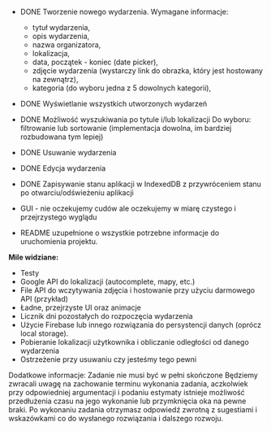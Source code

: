 
* DONE Tworzenie nowego wydarzenia. Wymagane informacje:
    * tytuł wydarzenia,
    * opis wydarzenia,
    * nazwa organizatora,
    * lokalizacja,
    * data, początek - koniec (date picker),
    * zdjęcie wydarzenia (wystarczy link do obrazka, który jest hostowany na zewnątrz),
    * kategoria (do wyboru jedna z 5 dowolnych kategorii),
* DONE Wyświetlanie wszystkich utworzonych wydarzeń
* DONE Możliwość wyszukiwania po tytule i/lub lokalizacji
Do wyboru: filtrowanie lub sortowanie (implementacja dowolna, im bardziej rozbudowana tym lepiej)


* DONE Usuwanie wydarzenia
* DONE Edycja wydarzenia
* DONE Zapisywanie stanu aplikacji w IndexedDB z przywróceniem stanu po otwarciu/odświeżeniu aplikacji 
* GUI - nie oczekujemy cudów ale oczekujemy w miarę czystego i przejrzystego wyglądu
* README uzupełnione o wszystkie potrzebne informacje do uruchomienia projektu.

__Mile widziane:__

* Testy
* Google API do lokalizacji (autocomplete, mapy, etc.)
* File API do wczytywania zdjęcia i hostowanie przy użyciu darmowego API (przykład)
* Ładne, przejrzyste UI oraz animacje
* Licznik dni pozostałych do rozpoczęcia wydarzenia
* Użycie Firebase lub innego rozwiązania do persystencji danych (oprócz local storage).
* Pobieranie lokalizacji użytkownika i obliczanie odległości od danego wydarzenia
* Ostrzeżenie przy usuwaniu czy jesteśmy tego pewni

Dodatkowe informacje:
Zadanie nie musi być w pełni skończone
Będziemy zwracali uwagę na zachowanie terminu wykonania zadania, aczkolwiek przy odpowiedniej argumentacji i podaniu estymaty istnieje możliwość przedłużenia czasu na jego wykonanie lub przymknięcia oka na pewne braki.
Po wykonaniu zadania otrzymasz odpowiedź zwrotną z sugestiami i wskazówkami co do wysłanego rozwiązania i dalszego rozwoju.




